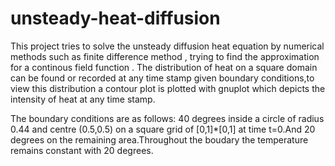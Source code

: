 # unsteady-heat-diffusion
This project tries to solve the unsteady diffusion heat equation by numerical methods such as finite difference method , trying to find the approximation for a continous field function . The distribution of heat on a square domain can be found or recorded at any time stamp given boundary conditions,to view this distribution a contour plot is plotted with gnuplot which depicts the intensity of heat at any time stamp.

The boundary conditions are as follows: 40 degrees inside a circle of radius 0.44 and centre (0.5,0.5) on a square grid of [0,1]*[0,1] at time t=0.And 20 degrees on the remaining area.Throughout the boudary the temperature remains constant with 20 degrees.